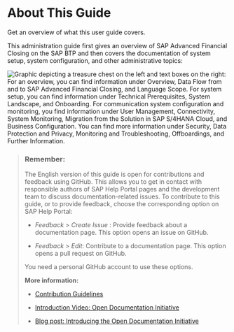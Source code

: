 <!-- loio2c624461d61046258ab6dec418d302bd -->

# About This Guide

Get an overview of what this user guide covers.



This administration guide first gives an overview of SAP Advanced Financial Closing on the SAP BTP and then covers the documentation of system setup, system configuration, and other administrative topics:

![Graphic depicting a treasure chest on the left and text boxes on the right: For an overview,
							you can find information under Overview, Data Flow from and to SAP Advanced Financial
                                                  Closing, and
							Language Scope. For system setup, you can find information under
							Technical Prerequisites, System Landscape, and Onboarding. For
							communication system configuration and monitoring, you find information
							under User Management, Connectivity, System Monitoring, Migration from
							the Solution in SAP S/4HANA Cloud, and Business Configuration. You can
							find more information under Security, Data Protection and Privacy,
							Monitoring and Troubleshooting, Offboardings, and Further
							Information.](images/Image_Map_Admin_Guide_Cover_b4e8103.png)



> ### Remember:  
> The English version of this guide is open for contributions and feedback using GitHub. This allows you to get in contact with responsible authors of SAP Help Portal pages and the development team to discuss documentation-related issues. To contribute to this guide, or to provide feedback, choose the corresponding option on SAP Help Portal:
> 
> -   *Feedback* \> *Create Issue* : Provide feedback about a documentation page. This option opens an issue on GitHub.
> 
> -   *Feedback* \> *Edit*: Contribute to a documentation page. This option opens a pull request on GitHub.
> 
> 
> You need a personal GitHub account to use these options.
> 
> **More information:**
> 
> -   [Contribution Guidelines](https://help.sap.com/docs/open-documentation-initiative/contribution-guidelines/readme.html)
> 
> -   [Introduction Video: Open Documentation Initiative](https://www.youtube.com/watch?v=DwxrZ6ET3Yc)
> 
> -   [Blog post: Introducing the Open Documentation Initiative](https://blogs.sap.com/2021/05/20/introducing-the-open-documentation-initiative/)

